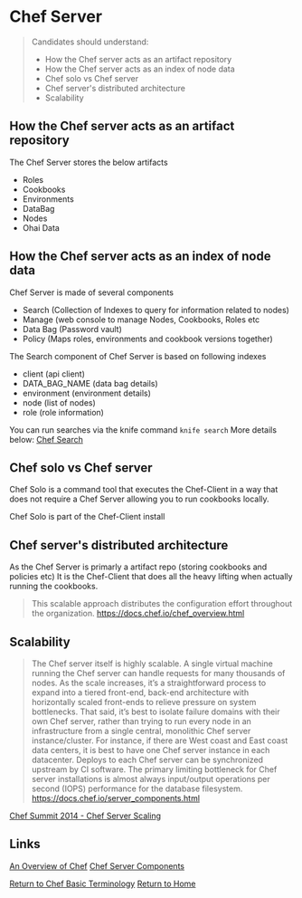# Chef Server

> Candidates should understand:
> - How the Chef server acts as an artifact repository						
> - How the Chef server acts as an index of node data						
> - Chef solo vs Chef server	
> - Chef server's distributed architecture	
> - Scalability	


## How the Chef server acts as an artifact repository						
The Chef Server stores the below artifacts 
- Roles
- Cookbooks
- Environments
- DataBag
- Nodes
- Ohai Data


## How the Chef server acts as an index of node data						
Chef Server is made of several components 
- Search (Collection of Indexes to query for information related to nodes)
- Manage (web console to manage Nodes, Cookbooks, Roles etc
- Data Bag (Password vault)
- Policy (Maps roles, environments and cookbook versions together)

The Search component of Chef Server is based on following indexes
- client (api client)
- DATA_BAG_NAME (data bag details)
- environment (environment details)
- node (list of nodes)
- role (role information)

You can run searches via the knife command `knife search` More details below:
[Chef Search](https://docs.chef.io/chef_search.html)


## Chef solo vs Chef server	
Chef Solo is a command tool that executes the Chef-Client in a way that does not require a Chef Server allowing you to run cookbooks locally. 

Chef Solo is part of the Chef-Client install 


## Chef server's distributed architecture	
As the Chef Server is primarly a artifact repo (storing cookbooks and policies etc) It is the Chef-Client that does all the heavy lifting when actually running the cookbooks. 

> This scalable approach distributes the configuration effort throughout the organization.
https://docs.chef.io/chef_overview.html


## Scalability
> The Chef server itself is highly scalable. A single virtual machine running the Chef server can handle requests for many thousands of nodes. As the scale increases, it’s a straightforward process to expand into a tiered front-end, back-end architecture with horizontally scaled front-ends to relieve pressure on system bottlenecks.
> That said, it’s best to isolate failure domains with their own Chef server, rather than trying to run every node in an infrastructure from a single central, monolithic Chef server instance/cluster.
> For instance, if there are West coast and East coast data centers, it is best to have one Chef server instance in each datacenter. Deploys to each Chef server can be synchronized upstream by CI software. The primary limiting bottleneck for Chef server installations is almost always input/output operations per second (IOPS) performance for the database filesystem.
https://docs.chef.io/server_components.html

[Chef Summit 2014 - Chef Server Scaling](https://github.com/chef/chef-summit-2014/wiki/Chef-Server-Scaling)


## Links 
[An Overview of Chef](https://docs.chef.io/chef_overview.html)
[Chef Server Components](https://docs.chef.io/server_components.html)


[Return to Chef Basic Terminology](README.md)
[Return to Home](../README.md)
